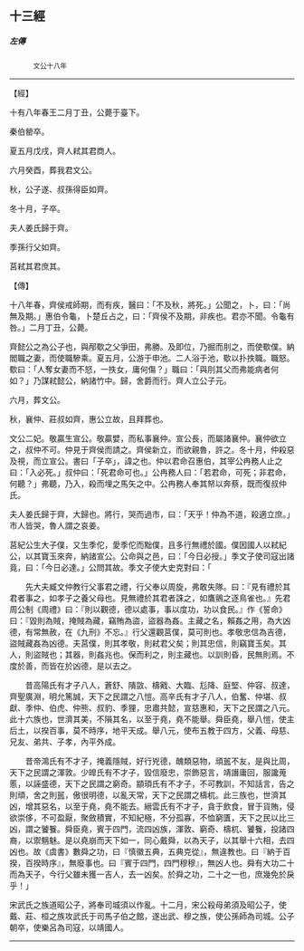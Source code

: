 

## 十三經

##### 左傳
　　　`文公十八年`

* * *

【經】

十有八年春王二月丁丑，公薨于臺下。

秦伯罃卒。

夏五月戊戌，齊人弒其君商人。

六月癸酉，葬我君文公。

秋，公子遂、叔孫得臣如齊。

冬十月，子卒。

夫人姜氏歸于齊。

季孫行父如齊。

莒弒其君庶其。

【傳】

十八年春，齊侯戒師期，而有疾，醫曰：「不及秋，將死。」公聞之，卜，曰：「尚無及期。」惠伯令龜，卜楚丘占之，曰：「齊侯不及期，非疾也。君亦不聞。令龜有咎。」二月丁丑，公薨。

齊懿公之為公子也，與邴歜之父爭田，弗勝。及即位，乃掘而刖之，而使歜僕。納閻職之妻，而使職驂乘。夏五月，公游于申池。二人浴于池，歜以扑抶職。職怒。歜曰：「人奪女妻而不怒，一抶女，庸何傷？」職曰：「與刖其父而弗能病者何如？」乃謀弒懿公，納諸竹中。歸，舍爵而行。齊人立公子元。

六月，葬文公。

秋，襄仲、莊叔如齊，惠公立故，且拜葬也。

文公二妃。敬贏生宣公。敬贏嬖，而私事襄仲。宣公長，而屬諸襄仲。襄仲欲立之，叔仲不可。仲見于齊侯而請之。齊侯新立，而欲親魯，許之。冬十月，仲殺惡及視，而立宣公。書曰「子卒」，諱之也。仲以君命召惠伯，其宰公冉務人止之曰：「入必死。」叔仲曰：「死君命可也。」公冉務人曰：「若君命，可死；非君命，何聽？」弗聽，乃入，殺而埋之馬矢之中。公冉務人奉其帑以奔蔡，既而復叔仲氏。

夫人姜氏歸于齊，大歸也。將行，哭而過市，曰：「天乎！仲為不道，殺適立庶。」市人皆哭，魯人謂之哀姜。

莒紀公生大子僕，又生季佗，愛季佗而黜僕，且多行無禮於國。僕因國人以弒紀公，以其寶玉來奔，納諸宣公。公命與之邑，曰：「今日必授。」季文子使司寇出諸竟，曰：「今日必達。」公問其故。季文子使大史克對曰：「

　　先大夫臧文仲教行父事君之禮，行父奉以周旋，弗敢失隊。曰：『見有禮於其君者事之，如孝子之養父母也。見無禮於其君者誅之，如鷹鸇之逐鳥雀也。』先君周公制《周禮》曰：『則以觀德，德以處事，事以度功，功以食民。』作《誓命》曰：『毀則為賊，掩賊為藏，竊賄為盜，盜器為姦。主藏之名，賴姦之用，為大凶德，有常無赦，在《九刑》不忘。』行父還觀莒僕，莫可則也。孝敬忠信為吉德，盜賊藏姦為凶德。夫莒僕，則其孝敬，則弒君父矣；則其忠信，則竊寶玉矣。其人，則盜賊也；其器，則姦兆也。保而利之，則主藏也。以訓則昏，民無則焉。不度於善，而皆在於凶德，是以去之。

　　昔高陽氏有才子八人，蒼舒、隤敳、檮戭、大臨、尨降、庭堅、仲容、叔達，齊聖廣淵，明允篤誠，天下之民謂之八愷。高辛氏有才子八人，伯奮、仲堪、叔獻、季仲、伯虎、仲熊、叔豹、季狸，忠肅共懿，宣慈惠和，天下之民謂之八元。此十六族也，世濟其美，不隕其名，以至于堯，堯不能舉。舜臣堯，舉八愷，使主后土，以揆百事，莫不時序，地平天成。舉八元，使布五教于四方，父義、母慈、兄友、弟共、子孝，內平外成。

　　昔帝鴻氏有不才子，掩義隱賊，好行兇德，醜類惡物，頑嚚不友，是與比周，天下之民謂之渾敦。少皥氏有不才子，毀信廢忠，崇飾惡言，靖譖庸回，服讒蒐慝，以誣盛德，天下之民謂之窮奇。顓頊氏有不才子，不可教訓，不知話言，告之則頑，舍之則嚚，傲很明德，以亂天常，天下之民謂之檮杌。此三族也，世濟其凶，增其惡名，以至于堯，堯不能去。縉雲氏有不才子，貪于飲食，冒于貨賄，侵欲崇侈，不可盈厭，聚斂積實，不知紀極，不分孤寡，不恤窮匱，天下之民以比三凶，謂之饕餮。舜臣堯，賓于四門，流四凶族，渾敦、窮奇、檮杌、饕餮，投諸四裔，以禦魑魅。是以堯崩而天下如一，同心戴舜，以為天子，以其舉十六相，去四凶也。故《虞書》數舜之功，曰『慎徽五典，五典克從』，無違教也。曰『納于百揆，百揆時序』，無廢事也。曰『賓于四門，四門穆穆』，無凶人也。舜有大功二十而為天子，今行父雖未獲一吉人，去一凶矣。於舜之功，二十之一也，庶幾免於戾乎！」

宋武氏之族道昭公子，將奉司城須以作亂。十二月，宋公殺母弟須及昭公子，使戴、莊、桓之族攻武氏于司馬子伯之館，遂出武、穆之族，使公孫師為司城。公子朝卒，使樂呂為司寇，以靖國人。

* * *

